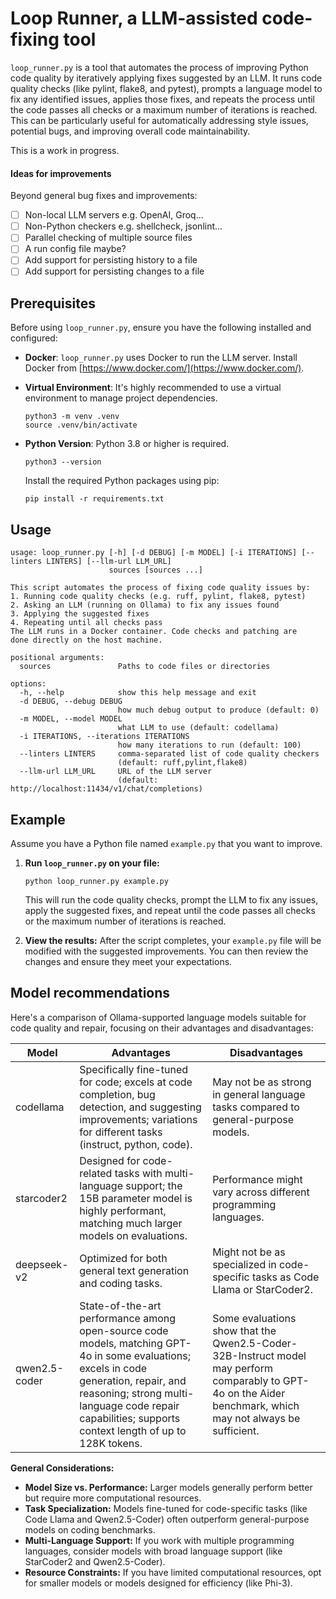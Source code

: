 # Loop Runner, a LLM-assisted code-fixing tool

`loop_runner.py` is a tool that automates the process of improving Python code
quality by iteratively applying fixes suggested by an LLM. It runs code quality
checks (like pylint, flake8, and pytest), prompts a language model to fix any
identified issues, applies those fixes, and repeats the process until the code
passes all checks or a maximum number of iterations is reached. This can be
particularly useful for automatically addressing style issues, potential bugs,
and improving overall code maintainability.

This is a work in progress.

#### Ideas for improvements

Beyond general bug fixes and improvements:

- [ ] Non-local LLM servers e.g. OpenAI, Groq...
- [ ] Non-Python checkers e.g. shellcheck, jsonlint...
- [ ] Parallel checking of multiple source files
- [ ] A run config file maybe?
- [ ] Add support for persisting history to a file
- [ ] Add support for persisting changes to a file

## Prerequisites

Before using `loop_runner.py`, ensure you have the following installed and configured:

*   **Docker**: `loop_runner.py` uses Docker to run the LLM server. Install Docker
    from [https://www.docker.com/](https://www.docker.com/).

*   **Virtual Environment**: It's highly recommended to use a virtual
    environment to manage project dependencies.

    ```
    python3 -m venv .venv
    source .venv/bin/activate
    ```
*   **Python Version**: Python 3.8 or higher is required.

    ```
    python3 --version
    ```

    Install the required Python packages using pip:

    ```
    pip install -r requirements.txt
    ```

## Usage

```shell
usage: loop_runner.py [-h] [-d DEBUG] [-m MODEL] [-i ITERATIONS] [--linters LINTERS] [--llm-url LLM_URL]
                      sources [sources ...]

This script automates the process of fixing code quality issues by:
1. Running code quality checks (e.g. ruff, pylint, flake8, pytest)
2. Asking an LLM (running on Ollama) to fix any issues found
3. Applying the suggested fixes
4. Repeating until all checks pass
The LLM runs in a Docker container. Code checks and patching are
done directly on the host machine.

positional arguments:
  sources               Paths to code files or directories

options:
  -h, --help            show this help message and exit
  -d DEBUG, --debug DEBUG
                        how much debug output to produce (default: 0)
  -m MODEL, --model MODEL
                        what LLM to use (default: codellama)
  -i ITERATIONS, --iterations ITERATIONS
                        how many iterations to run (default: 100)
  --linters LINTERS     comma-separated list of code quality checkers
                        (default: ruff,pylint,flake8)
  --llm-url LLM_URL     URL of the LLM server
                        (default: http://localhost:11434/v1/chat/completions)
```

## Example

Assume you have a Python file named `example.py` that you want to improve.

1.  **Run `loop_runner.py` on your file:**

    ```
    python loop_runner.py example.py
    ```

    This will run the code quality checks, prompt the LLM to fix any issues,
    apply the suggested fixes, and repeat until the code passes all checks or the
    maximum number of iterations is reached.

2.  **View the results:** After the script completes, your `example.py` file
    will be modified with the suggested improvements. You can then review the
    changes and ensure they meet your expectations.

## Model recommendations

Here's a comparison of Ollama-supported language models suitable for code quality and repair, focusing on their advantages and disadvantages:

| Model           | Advantages                                                                                                                                                                                                                                         | Disadvantages                                                                                             |
| --------------- | -------------------------------------------------------------------------------------------------------------------------------------------------------------------------------------------------------------------------------------------------- | --------------------------------------------------------------------------------------------------------- |
| codellama      | Specifically fine-tuned for code; excels at code completion, bug detection, and suggesting improvements; variations for different tasks (instruct, python, code).                                                                               | May not be as strong in general language tasks compared to general-purpose models.                             |
| starcoder2      | Designed for code-related tasks with multi-language support; the 15B parameter model is highly performant, matching much larger models on evaluations.                                                                                          | Performance might vary across different programming languages.                                             |
| deepseek-v2     | Optimized for both general text generation and coding tasks.                                                                                                                                                                                      | Might not be as specialized in code-specific tasks as Code Llama or StarCoder2.                                |
| qwen2.5-coder   | State-of-the-art performance among open-source code models, matching GPT-4o in some evaluations; excels in code generation, repair, and reasoning; strong multi-language code repair capabilities; supports context length of up to 128K tokens. | Some evaluations show that the Qwen2.5-Coder-32B-Instruct model may perform comparably to GPT-4o on the Aider benchmark, which may not always be sufficient. |

**General Considerations:**

*   **Model Size vs. Performance:** Larger models generally perform better but require more computational resources.
*   **Task Specialization:** Models fine-tuned for code-specific tasks (like Code Llama and Qwen2.5-Coder) often outperform general-purpose models on coding benchmarks.
*   **Multi-Language Support:** If you work with multiple programming languages, consider models with broad language support (like StarCoder2 and Qwen2.5-Coder).
*   **Resource Constraints:** If you have limited computational resources, opt for smaller models or models designed for efficiency (like Phi-3).
